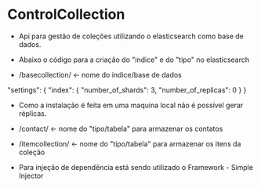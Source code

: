 # ControlCollection
* Api para gestão de coleções utilizando o elasticsearch como base de dados.

* Abaixo o código para a criação do "indice" e do "tipo" no elasticsearch

* /basecollection/ <- nome do indice/base de dados

"settings": {
    "index": {
      "number_of_shards": 3,
      "number_of_replicas": 0 
    }
}

* Como a instalação é feita em uma maquina local não é possível gerar réplicas.

* /contact/ <- nome do "tipo/tabela" para armazenar os contatos
* /itemcollection/ <- nome do "tipo/tabela" para armazenar os itens da coleção

* Para injeção de dependência está sendo utilizado o Framework - Simple Injector
